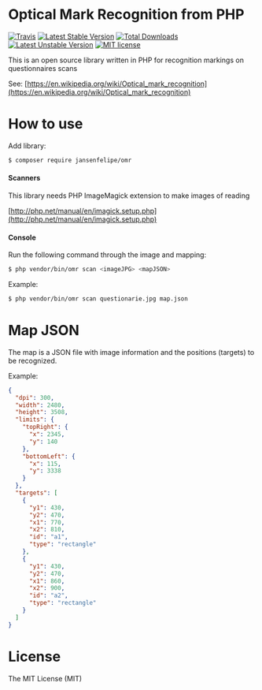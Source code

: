 # Optical Mark Recognition from PHP

[![Travis](https://travis-ci.org/jansenfelipe/omr.svg?branch=1.0)](https://travis-ci.org/jansenfelipe/omr)
[![Latest Stable Version](https://poser.pugx.org/jansenfelipe/omr/v/stable.svg)](https://packagist.org/packages/jansenfelipe/omr) 
[![Total Downloads](https://poser.pugx.org/jansenfelipe/omr/downloads.svg)](https://packagist.org/packages/jansenfelipe/omr) 
[![Latest Unstable Version](https://poser.pugx.org/jansenfelipe/omr/v/unstable.svg)](https://packagist.org/packages/jansenfelipe/omr)
[![MIT license](https://poser.pugx.org/jansenfelipe/omr/license.svg)](http://opensource.org/licenses/MIT)

This is an open source library written in PHP for recognition markings on questionnaires scans

See: [https://en.wikipedia.org/wiki/Optical_mark_recognition](https://en.wikipedia.org/wiki/Optical_mark_recognition)

# How to use

Add library:

```sh
$ composer require jansenfelipe/omr
```

#### Scanners

This library needs PHP ImageMagick extension to make images of reading

[http://php.net/manual/en/imagick.setup.php](http://php.net/manual/en/imagick.setup.php)

#### Console

Run the following command through the image and mapping:

```sh
$ php vendor/bin/omr scan <imageJPG> <mapJSON>
```

Example:

```sh
$ php vendor/bin/omr scan questionarie.jpg map.json
```

# Map JSON

The map is a JSON file with image information and the positions (targets) to be recognized.

Example:

```json
{
  "dpi": 300,
  "width": 2480,
  "height": 3508,
  "limits": {
    "topRight": {
      "x": 2345,
      "y": 140
    },
    "bottomLeft": {
      "x": 115,
      "y": 3338
    }
  },
  "targets": [
    {
      "y1": 430,
      "y2": 470,
      "x1": 770,
      "x2": 810,
      "id": "a1",
      "type": "rectangle"
    },
    {
      "y1": 430,
      "y2": 470,
      "x1": 860,
      "x2": 900,
      "id": "a2",
      "type": "rectangle"
    }
  ]
}
```

# License

The MIT License (MIT)